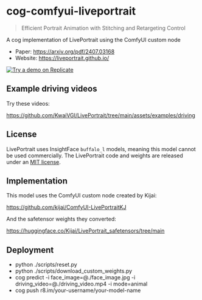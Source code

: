 # cog-comfyui-liveportrait

> Efficient Portrait Animation with Stitching and Retargeting Control

A cog implementation of LivePortrait using the ComfyUI custom node

- Paper: https://arxiv.org/pdf/2407.03168
- Website: https://liveportrait.github.io/

[![Try a demo on Replicate](https://replicate.com/fofr/live-portrait/badge)](https://replicate.com/fofr/live-portrait)

## Example driving videos

Try these videos:

https://github.com/KwaiVGI/LivePortrait/tree/main/assets/examples/driving

## License

LivePortrait uses InsightFace `buffalo_l` models, meaning this model cannot be used commercially. The LivePortrait code and weights are released under an [MIT license](https://github.com/KwaiVGI/LivePortrait?tab=MIT-1-ov-file#readme).

## Implementation

This model uses the ComfyUI custom node created by Kijai:

https://github.com/kijai/ComfyUI-LivePortraitKJ

And the safetensor weights they converted:

https://huggingface.co/Kijai/LivePortrait_safetensors/tree/main

## Deployment

- python ./scripts/reset.py
- python ./scripts/download_custom_weights.py
- cog predict -i face_image=@./face_image.jpg -i driving_video=@./driving_video.mp4 -i mode=animal
- cog push r8.im/your-username/your-model-name
